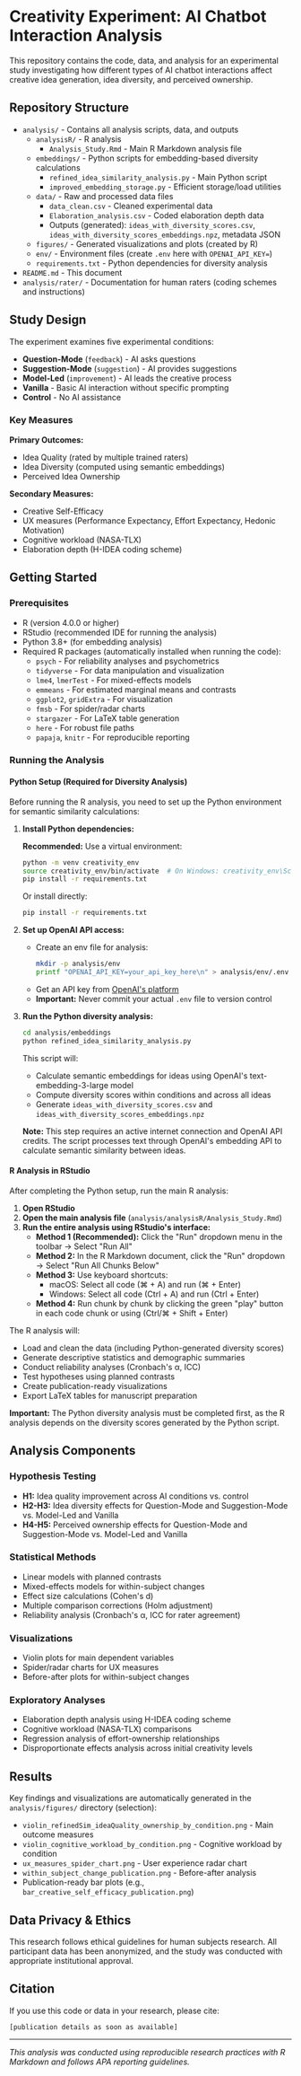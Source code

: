 # Creativity Experiment: AI Chatbot Interaction Analysis

This repository contains the code, data, and analysis for an experimental study investigating how different types of AI chatbot interactions affect creative idea generation, idea diversity, and perceived ownership.

## Repository Structure

- `analysis/` - Contains all analysis scripts, data, and outputs
  - `analysisR/` - R analysis
    - `Analysis_Study.Rmd` - Main R Markdown analysis file
  - `embeddings/` - Python scripts for embedding-based diversity calculations
    - `refined_idea_similarity_analysis.py` - Main Python script
    - `improved_embedding_storage.py` - Efficient storage/load utilities
  - `data/` - Raw and processed data files
    - `data_clean.csv` - Cleaned experimental data
    - `Elaboration_analysis.csv` - Coded elaboration depth data
    - Outputs (generated): `ideas_with_diversity_scores.csv`, `ideas_with_diversity_scores_embeddings.npz`, metadata JSON
  - `figures/` - Generated visualizations and plots (created by R)
  - `env/` - Environment files (create `.env` here with `OPENAI_API_KEY=`)
  - `requirements.txt` - Python dependencies for diversity analysis
- `README.md` - This document
- `analysis/rater/` - Documentation for human raters (coding schemes and instructions)

## Study Design

The experiment examines five experimental conditions:
- **Question-Mode** (`feedback`) - AI asks questions
- **Suggestion-Mode** (`suggestion`) - AI provides suggestions  
- **Model-Led** (`improvement`) - AI leads the creative process
- **Vanilla** - Basic AI interaction without specific prompting
- **Control** - No AI assistance

### Key Measures

**Primary Outcomes:**
- Idea Quality (rated by multiple trained raters)
- Idea Diversity (computed using semantic embeddings)
- Perceived Idea Ownership

**Secondary Measures:**
- Creative Self-Efficacy
- UX measures (Performance Expectancy, Effort Expectancy, Hedonic Motivation)
- Cognitive workload (NASA-TLX)
- Elaboration depth (H-IDEA coding scheme)

## Getting Started

### Prerequisites

- R (version 4.0.0 or higher)
- RStudio (recommended IDE for running the analysis)
- Python 3.8+ (for embedding analysis)
- Required R packages (automatically installed when running the code):
  - `psych` - For reliability analyses and psychometrics
  - `tidyverse` - For data manipulation and visualization
  - `lme4`, `lmerTest` - For mixed-effects models
  - `emmeans` - For estimated marginal means and contrasts
  - `ggplot2`, `gridExtra` - For visualization
  - `fmsb` - For spider/radar charts
  - `stargazer` - For LaTeX table generation
  - `here` - For robust file paths
  - `papaja`, `knitr` - For reproducible reporting

### Running the Analysis

#### Python Setup (Required for Diversity Analysis)

Before running the R analysis, you need to set up the Python environment for semantic similarity calculations:

1. **Install Python dependencies:**
   
   **Recommended:** Use a virtual environment:
   ```bash
   python -m venv creativity_env
   source creativity_env/bin/activate  # On Windows: creativity_env\Scripts\activate
   pip install -r requirements.txt
   ```
   
   Or install directly:
   ```bash
   pip install -r requirements.txt
   ```

2. **Set up OpenAI API access:**
   - Create an env file for analysis:
     ```bash
     mkdir -p analysis/env
     printf "OPENAI_API_KEY=your_api_key_here\n" > analysis/env/.env
     ```
   - Get an API key from [OpenAI's platform](https://platform.openai.com/api-keys)
   - **Important:** Never commit your actual `.env` file to version control

3. **Run the Python diversity analysis:**
   ```bash
   cd analysis/embeddings
   python refined_idea_similarity_analysis.py
   ```
   
   This script will:
   - Calculate semantic embeddings for ideas using OpenAI's text-embedding-3-large model
   - Compute diversity scores within conditions and across all ideas
   - Generate `ideas_with_diversity_scores.csv` and `ideas_with_diversity_scores_embeddings.npz`
   
   **Note:** This step requires an active internet connection and OpenAI API credits. The script processes text through OpenAI's embedding API to calculate semantic similarity between ideas.

#### R Analysis in RStudio

After completing the Python setup, run the main R analysis:

1. **Open RStudio**
2. **Open the main analysis file** (`analysis/analysisR/Analysis_Study.Rmd`)
3. **Run the entire analysis using RStudio's interface:**
   - **Method 1 (Recommended):** Click the "Run" dropdown menu in the toolbar → Select "Run All"
   - **Method 2:** In the R Markdown document, click the "Run" dropdown → Select "Run All Chunks Below"
   - **Method 3:** Use keyboard shortcuts:
     - macOS: Select all code (⌘ + A) and run (⌘ + Enter)  
     - Windows: Select all code (Ctrl + A) and run (Ctrl + Enter)
   - **Method 4:** Run chunk by chunk by clicking the green "play" button in each code chunk or using (Ctrl/⌘ + Shift + Enter)

The R analysis will:
- Load and clean the data (including Python-generated diversity scores)
- Generate descriptive statistics and demographic summaries
- Conduct reliability analyses (Cronbach's α, ICC)
- Test hypotheses using planned contrasts
- Create publication-ready visualizations
- Export LaTeX tables for manuscript preparation

**Important:** The Python diversity analysis must be completed first, as the R analysis depends on the diversity scores generated by the Python script.

## Analysis Components

### Hypothesis Testing
- **H1:** Idea quality improvement across AI conditions vs. control
- **H2-H3:** Idea diversity effects for Question-Mode and Suggestion-Mode vs. Model-Led and Vanilla
- **H4-H5:** Perceived ownership effects for Question-Mode and Suggestion-Mode vs. Model-Led and Vanilla

### Statistical Methods
- Linear models with planned contrasts
- Mixed-effects models for within-subject changes
- Effect size calculations (Cohen's d)
- Multiple comparison corrections (Holm adjustment)
- Reliability analysis (Cronbach's α, ICC for rater agreement)

### Visualizations
- Violin plots for main dependent variables
- Spider/radar charts for UX measures
- Before-after plots for within-subject changes

### Exploratory Analyses
- Elaboration depth analysis using H-IDEA coding scheme
- Cognitive workload (NASA-TLX) comparisons
- Regression analysis of effort-ownership relationships
- Disproportionate effects analysis across initial creativity levels

## Results

Key findings and visualizations are automatically generated in the `analysis/figures/` directory (selection):
- `violin_refinedSim_ideaQuality_ownership_by_condition.png` - Main outcome measures
- `violin_cognitive_workload_by_condition.png` - Cognitive workload by condition
- `ux_measures_spider_chart.png` - User experience radar chart
- `within_subject_change_publication.png` - Before-after analysis
- Publication-ready bar plots (e.g., `bar_creative_self_efficacy_publication.png`)


## Data Privacy & Ethics

This research follows ethical guidelines for human subjects research. All participant data has been anonymized, and the study was conducted with appropriate institutional approval.

## Citation

If you use this code or data in your research, please cite:

```
[publication details as soon as available]
```

---

*This analysis was conducted using reproducible research practices with R Markdown and follows APA reporting guidelines.*
